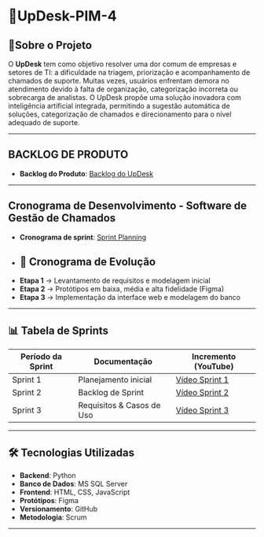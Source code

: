 # 🤖UpDesk-PIM-4
## 📜Sobre o Projeto
O **UpDesk** tem como objetivo resolver uma dor comum de empresas e setores de TI: a dificuldade na triagem, priorização e acompanhamento de chamados de suporte.
Muitas vezes, usuários enfrentam demora no atendimento devido à falta de organização, categorização incorreta ou sobrecarga de analistas.
O UpDesk propõe uma solução inovadora com inteligência artificial integrada, permitindo a sugestão automática de soluções, categorização de chamados e direcionamento para o nível adequado de suporte.

---

## BACKLOG DE PRODUTO
- **Backlog do Produto**:  [Backlog do UpDesk](https://github.com/mancijo/UpDesk/blob/main/Analysis%20Planning/BacklogUpDesk.md)

---

## Cronograma de Desenvolvimento - Software de Gestão de Chamados
- **Cronograma de sprint**: [Sprint Planning](https://github.com/mancijo/UpDesk/blob/main/Dev%20planning/sprintPlanning.md)
- ## 📅 Cronograma de Evolução
- **Etapa 1** → Levantamento de requisitos e modelagem inicial  
- **Etapa 2** → Protótipos em baixa, média e alta fidelidade (Figma)  
- **Etapa 3** → Implementação da interface web e modelagem do banco
  
- ---

## 📊 Tabela de Sprints

| Período da Sprint | Documentação | Incremento (YouTube) |
|-------------------|--------------|-----------------------|
| Sprint 1 | Planejamento inicial | [Vídeo Sprint 1](https://youtube.com/placeholder) |
| Sprint 2 | Backlog de Sprint | [Vídeo Sprint 2](https://youtube.com/placeholder) |
| Sprint 3 | Requisitos & Casos de Uso | [Vídeo Sprint 3](https://youtube.com/placeholder) |

---

## 🛠 Tecnologias Utilizadas
- **Backend**: Python
- **Banco de Dados**: MS SQL Server  
- **Frontend**: HTML, CSS, JavaScript  
- **Protótipos**: Figma  
- **Versionamento**: GitHub  
- **Metodologia**: Scrum  

---


